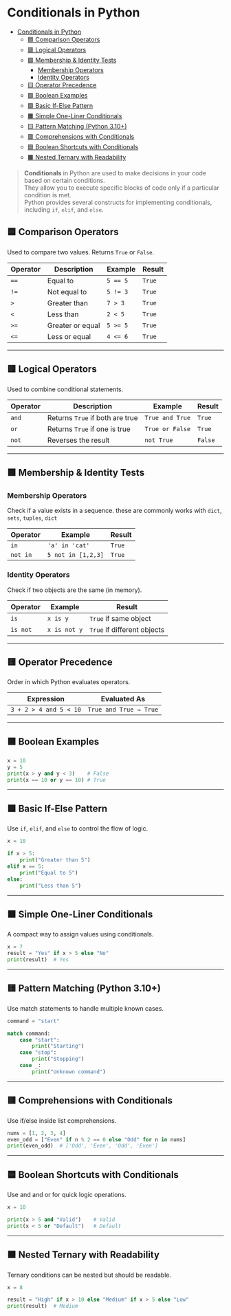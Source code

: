 # Conditionals in Python

- [Conditionals in Python](#conditionals-in-python)
  - [🟦 Comparison Operators](#-comparison-operators)
  - [🟥 Logical Operators](#-logical-operators)
  - [🟩 Membership \& Identity Tests](#-membership--identity-tests)
    - [Membership Operators](#membership-operators)
    - [Identity Operators](#identity-operators)
  - [🟨 Operator Precedence](#-operator-precedence)
  - [🟪 Boolean Examples](#-boolean-examples)
  - [🟩 Basic If-Else Pattern](#-basic-if-else-pattern)
  - [🟧 Simple One-Liner Conditionals](#-simple-one-liner-conditionals)
  - [🟨 Pattern Matching (Python 3.10+)](#-pattern-matching-python-310)
  - [🟥 Comprehensions with Conditionals](#-comprehensions-with-conditionals)
  - [🟦 Boolean Shortcuts with Conditionals](#-boolean-shortcuts-with-conditionals)
  - [🟫 Nested Ternary with Readability](#-nested-ternary-with-readability)

> **Conditionals** in Python are used to make decisions in your code based on certain conditions. \
> They allow you to execute specific blocks of code only if a particular condition is met. \
> Python provides several constructs for implementing conditionals, including `if`, `elif`, and `else`.

## 🟦 Comparison Operators

Used to compare two values. Returns `True` or `False`.

| Operator | Description     | Example      | Result  |
|----------|------------------|--------------|---------|
| `==`     | Equal to         | `5 == 5`     | `True`  |
| `!=`     | Not equal to     | `5 != 3`     | `True`  |
| `>`      | Greater than     | `7 > 3`      | `True`  |
| `<`      | Less than        | `2 < 5`      | `True`  |
| `>=`     | Greater or equal | `5 >= 5`     | `True`  |
| `<=`     | Less or equal    | `4 <= 6`     | `True`  |

---

## 🟥 Logical Operators

Used to combine conditional statements.

| Operator | Description                    | Example              | Result   |
|----------|--------------------------------|----------------------|----------|
| `and`    | Returns `True` if both are true| `True and True`      | `True`   |
| `or`     | Returns `True` if one is true  | `True or False`      | `True`   |
| `not`    | Reverses the result            | `not True`           | `False`  |

---

## 🟩 Membership & Identity Tests

### Membership Operators

Check if a value exists in a sequence. these are commonly works with `dict`, `sets`, `tuples`, `dict`

| Operator | Example        | Result   |
|----------|----------------|----------|
| `in`     | `'a' in 'cat'` | `True`   |
| `not in` | `5 not in [1,2,3]` | `True`|

### Identity Operators

Check if two objects are the same (in memory).

| Operator | Example        | Result   |
|----------|----------------|----------|
| `is`     | `x is y`       | `True` if same object |
| `is not` | `x is not y`   | `True` if different objects |

---

## 🟨 Operator Precedence

Order in which Python evaluates operators.

| Expression             | Evaluated As              |
|------------------------|---------------------------|
| `3 + 2 > 4 and 5 < 10` | `True and True → True`    |

---

## 🟪 Boolean Examples

```python
x = 10
y = 5
print(x > y and y < 3)    # False
print(x == 10 or y == 10) # True

```

---

## 🟩 Basic If-Else Pattern

Use `if`, `elif`, and `else` to control the flow of logic.

```python
x = 10

if x > 5:
    print("Greater than 5")
elif x == 5:
    print("Equal to 5")
else:
    print("Less than 5")
```

---

## 🟧 Simple One-Liner Conditionals

A compact way to assign values using conditionals.

```python
x = 7
result = "Yes" if x > 5 else "No"
print(result)  # Yes
```

---

## 🟨 Pattern Matching (Python 3.10+)

Use match statements to handle multiple known cases.

```python
command = "start"

match command:
    case "start":
        print("Starting")
    case "stop":
        print("Stopping")
    case _:
        print("Unknown command")
```

---

## 🟥 Comprehensions with Conditionals

Use if/else inside list comprehensions.

```python
nums = [1, 2, 3, 4]
even_odd = ["Even" if n % 2 == 0 else "Odd" for n in nums]
print(even_odd)  # ['Odd', 'Even', 'Odd', 'Even']
```

---

## 🟦 Boolean Shortcuts with Conditionals

Use and and or for quick logic operations.

```python
x = 10

print(x > 5 and "Valid")    # Valid
print(x < 5 or "Default")   # Default
```

---

## 🟫 Nested Ternary with Readability

Ternary conditions can be nested but should be readable.

```python
x = 8

result = "High" if x > 10 else "Medium" if x > 5 else "Low"
print(result)  # Medium
```
